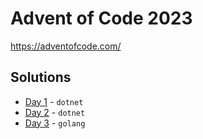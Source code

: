 # Advent of Code 2023

https://adventofcode.com/

## Solutions

- [Day 1](./days/01/README.md) - `dotnet`
- [Day 2](./days/02/README.md) - `dotnet`
- [Day 3](./days/03/README.md) - `golang`
